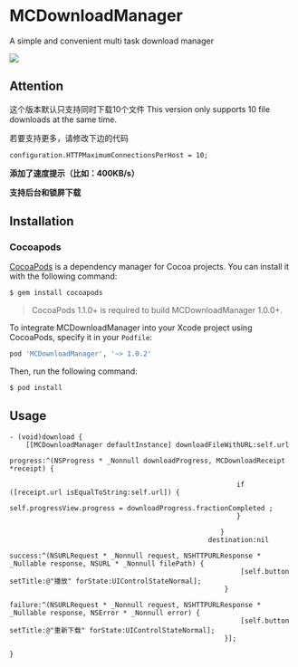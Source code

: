 # MCDownloadManager
A simple and convenient multi task download manager

![](http://images2015.cnblogs.com/blog/637318/201609/637318-20160912112148570-1105374973.gif)

## Attention

这个版本默认只支持同时下载10个文件
This version only supports 10 file downloads at the same time.

若要支持更多，请修改下边的代码

`configuration.HTTPMaximumConnectionsPerHost = 10;`

**添加了速度提示（比如：400KB/s）**

**支持后台和锁屏下载**

## Installation
### Cocoapods
[CocoaPods](http://cocoapods.org) is a dependency manager for Cocoa projects. You can install it with the following command:

```bash
$ gem install cocoapods
```

> CocoaPods 1.1.0+ is required to build MCDownloadManager 1.0.0+.

To integrate MCDownloadManager into your Xcode project using CocoaPods, specify it in your `Podfile`:

```ruby
pod 'MCDownloadManager', '~> 1.0.2'
```

Then, run the following command:

```bash
$ pod install
```



## Usage
	- (void)download {
	    [[MCDownloadManager defaultInstance] downloadFileWithURL:self.url
	                                                    progress:^(NSProgress * _Nonnull downloadProgress, MCDownloadReceipt *receipt) {
	                                                        
	                                                        if ([receipt.url isEqualToString:self.url]) {
	                                                            self.progressView.progress = downloadProgress.fractionCompleted ;
	                                                        }
	                                    
	                                                    }
	                                                 destination:nil
	                                                     success:^(NSURLRequest * _Nonnull request, NSHTTPURLResponse * _Nullable response, NSURL * _Nonnull filePath) {
	                                                         [self.button setTitle:@"播放" forState:UIControlStateNormal];
	                                                     }
	                                                     failure:^(NSURLRequest * _Nonnull request, NSHTTPURLResponse * _Nullable response, NSError * _Nonnull error) {
	                                                         [self.button setTitle:@"重新下载" forState:UIControlStateNormal];
	                                                     }];
	
	}
	